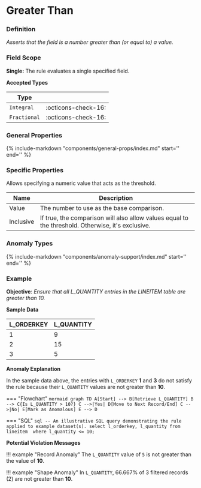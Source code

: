 # Greater Than

### Definition

*Asserts that the field is a number greater than (or equal to) a value.*

### Field Scope

**Single:** The rule evaluates a single specified field.

**Accepted Types**

| Type        |                          |
|-------------|--------------------------|
| `Integral`  | <div style="text-align:center">:octicons-check-16:</div>  |
| `Fractional`| <div style="text-align:center">:octicons-check-16:</div>  |

### General Properties

{%
    include-markdown "components/general-props/index.md"
    start='<!-- all-props--start -->'
    end='<!-- all-props--end -->'
%}

### Specific Properties

Allows specifying a numeric value that acts as the threshold.

| Name       | Description |
|------------|-------------|
| <div class="text-primary">Value</div>    | The number to use as the base comparison. |
| <div class="text-primary">Inclusive</div> | If true, the comparison will also allow values equal to the threshold. Otherwise, it's exclusive. |

### Anomaly Types

{%
    include-markdown "components/anomaly-support/index.md"
    start='<!-- all-types--start -->'
    end='<!-- all-types--end -->'
%}

### Example

**Objective**: *Ensure that all L_QUANTITY entries in the LINEITEM table are greater than 10.*

**Sample Data**

| L_ORDERKEY | L_QUANTITY |
|------------|------------|
| 1          | <span class="text-negative">9</span> |
| 2          | 15 |
| 3          | <span class="text-negative">5</span> |

**Anomaly Explanation**

In the sample data above, the entries with `L_ORDERKEY` **1** and **3** do not satisfy the rule because their `L_QUANTITY` values are not greater than **10**.

=== "Flowchart"
    ```mermaid
    graph TD
    A[Start] --> B[Retrieve L_QUANTITY]
    B --> C{Is L_QUANTITY > 10?}
    C -->|Yes| D[Move to Next Record/End]
    C -->|No| E[Mark as Anomalous]
    E --> D
    ```

=== "SQL"
    ```sql
    -- An illustrative SQL query demonstrating the rule applied to example dataset(s).
    select
        l_orderkey,
        l_quantity
    from lineitem 
    where
        l_quantity <= 10;
    ```

**Potential Violation Messages**

!!! example "Record Anomaly"
    The `L_QUANTITY` value of `5` is not greater than the value of **10**.
        
!!! example "Shape Anomaly"
    In `L_QUANTITY`, 66.667% of 3 filtered records (2) are not greater than **10**.
